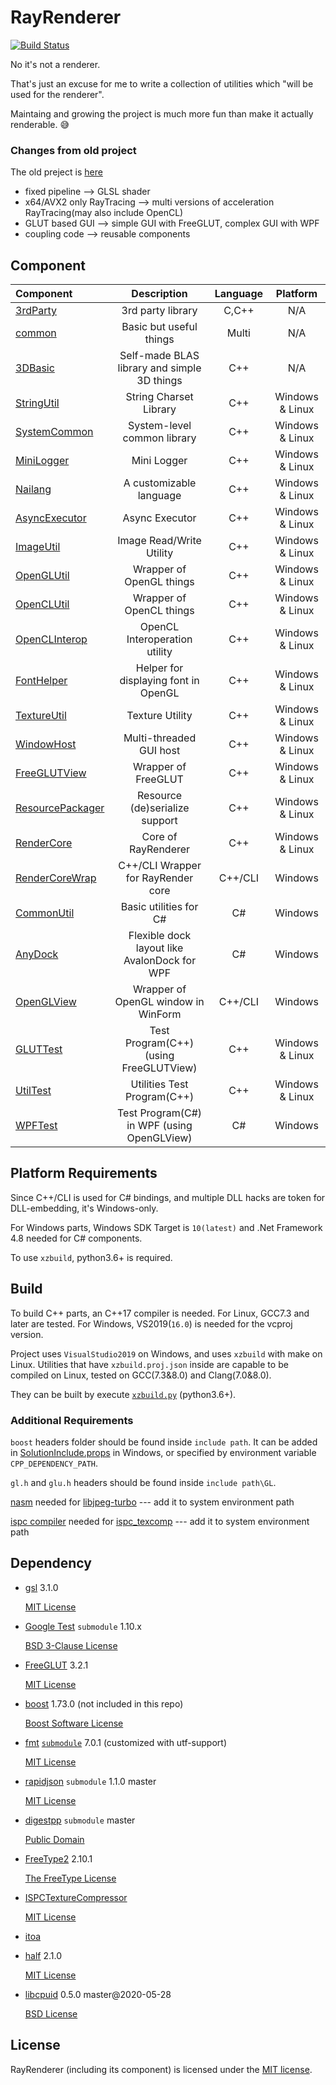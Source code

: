 # RayRenderer

[![Build Status](https://travis-ci.org/XZiar/RayRenderer.svg?branch=master)](https://travis-ci.org/XZiar/RayRenderer)

No it's not a renderer.

That's just an excuse for me to write a collection of utilities which "will be used for the renderer".

Maintaing and growing the project is much more fun than make it actually renderable. :sweat_smile:

### Changes from old project

The old preject is [here](https://github.com/XZiar/RayTrace)

* fixed pipeline --> GLSL shader
* x64/AVX2 only RayTracing --> multi versions of acceleration RayTracing(may also include OpenCL)
* GLUT based GUI --> simple GUI with FreeGLUT, complex GUI with WPF
* coupling code --> reusable components

## Component

| Component | Description | Language | Platform |
|:-------|:-------:|:---:|:-------:|
| [3rdParty](./3rdParty) | 3rd party library | C,C++ | N/A |
| [common](./common) | Basic but useful things | Multi | N/A |
| [3DBasic](./3DBasic) | Self-made BLAS library and simple 3D things | C++ | N/A |
| [StringUtil](./StringUtil) | String Charset Library | C++ | Windows & Linux |
| [SystemCommon](./SystemCommon) | System-level common library | C++ | Windows & Linux |
| [MiniLogger](./MiniLogger) | Mini Logger | C++ | Windows & Linux |
| [Nailang](./Nailang) | A customizable language | C++ | Windows & Linux |
| [AsyncExecutor](./AsyncExecutor) | Async Executor | C++ | Windows & Linux |
| [ImageUtil](./ImageUtil) | Image Read/Write Utility | C++ | Windows & Linux |
| [OpenGLUtil](./OpenGLUtil) | Wrapper of OpenGL things | C++ | Windows & Linux |
| [OpenCLUtil](./OpenCLUtil) | Wrapper of OpenCL things | C++ | Windows & Linux |
| [OpenCLInterop](./OpenCLInterop) | OpenCL Interoperation utility | C++ | Windows & Linux |
| [FontHelper](./FontHelper) | Helper for displaying font in OpenGL | C++ | Windows & Linux |
| [TextureUtil](./TextureUtil) | Texture Utility | C++ | Windows & Linux |
| [WindowHost](./WindowHost) | Multi-threaded GUI host | C++ | Windows & Linux |
| [FreeGLUTView](./FreeGLUTView) | Wrapper of FreeGLUT | C++ | Windows & Linux |
| [ResourcePackager](./ResourcePackager) | Resource (de)serialize support | C++ | Windows & Linux |
| [RenderCore](./RenderCore) | Core of RayRenderer | C++ | Windows & Linux |
| [RenderCoreWrap](./RenderCoreWrap) | C++/CLI Wrapper for RayRender core | C++/CLI | Windows |
| [CommonUtil](./CommonUtil) | Basic utilities for C# | C# | Windows |
| [AnyDock](./AnyDock) | Flexible dock layout like AvalonDock for WPF | C# | Windows |
| [OpenGLView](./OpenGLView) | Wrapper of OpenGL window in WinForm | C++/CLI | Windows |
| [GLUTTest](./GLUTTest) | Test Program(C++) (using FreeGLUTView) | C++ | Windows & Linux |
| [UtilTest](./Tests/UtilTest) | Utilities Test Program(C++) | C++ | Windows & Linux |
| [WPFTest](./WPFTest) | Test Program(C#) in WPF (using OpenGLView) | C#  | Windows |

## Platform Requirements

Since C++/CLI is used for C# bindings, and multiple DLL hacks are token for DLL-embedding, it's Windows-only.

For Windows parts, Windows SDK Target is `10(latest)` and .Net Framework 4.8 needed for C# components.

To use `xzbuild`, python3.6+ is required.

## Build

To build C++ parts, an C++17 compiler is needed. For Linux, GCC7.3 and later are tested. For Windows, VS2019(`16.0`) is needed for the vcproj version.

Project uses `VisualStudio2019` on Windows, and uses `xzbuild` with make on Linux. Utilities that have `xzbuild.proj.json` inside are capable to be compiled on Linux, tested on GCC(7.3&8.0) and Clang(7.0&8.0).

They can be built by execute [`xzbuild.py`](xzbuild.py) (python3.6+).

### Additional Requirements

`boost` headers folder should be found inside `include path`. It can be added in [SolutionInclude.props](./SolutionInclude.props) in Windows, or specified by environment variable `CPP_DEPENDENCY_PATH`.

`gl.h` and `glu.h` headers should be found inside `include path\GL`.

[nasm](https://www.nasm.us/) needed for [libjpeg-turbo](./3rdParty/libjpeg-turbo) --- add it to system environment path

[ispc compiler](https://ispc.github.io/downloads.html) needed for [ispc_texcomp](./3rdParty/ispc_texcomp) --- add it to system environment path

## Dependency

* [gsl](https://github.com/microsoft/GSL) 3.1.0
  
  [MIT License](./3rdParty/gsl/LICENSE)

* [Google Test](https://github.com/google/googletest) `submodule` 1.10.x

  [BSD 3-Clause License](https://github.com/google/googletest/blob/master/LICENSE)

* [FreeGLUT](http://freeglut.sourceforge.net)  3.2.1

  [MIT License](./3rdParty/freeglut/license.txt)

* [boost](http://www.boost.org/)  1.73.0 (not included in this repo)

  [Boost Software License](./License/boost.txt)

* [fmt](http://fmtlib.net) [`submodule`](https://github.com/XZiar/fmt) 7.0.1 (customized with utf-support)

  [MIT License](https://github.com/XZiar/fmt/blob/master/LICENSE.rst)

* [rapidjson](http://rapidjson.org/) `submodule` 1.1.0 master

  [MIT License](https://github.com/Tencent/rapidjson/blob/master/license.txt)

* [digestpp](https://github.com/kerukuro/digestpp) `submodule` master
  
  [Public Domain](https://github.com/kerukuro/digestpp/blob/master/LICENSE)

* [FreeType2](https://www.freetype.org/) 2.10.1

  [The FreeType License](./3rdParty/freetype2/license.txt)

* [ISPCTextureCompressor](https://github.com/GameTechDev/ISPCTextureCompressor)
  
  [MIT License](./3rdParty/ispc_texcomp/license.txt)

* [itoa](https://github.com/miloyip/itoa-benchmark)

* [half](http://half.sourceforge.net/) 2.1.0
  
  [MIT License](./3rdParty/half/LICENSE.txt)

* [libcpuid](http://libcpuid.sourceforge.net/) 0.5.0 master@2020-05-28

  [BSD License](./3rdParty/cpuid/COPYING)

## License

RayRenderer (including its component) is licensed under the [MIT license](License.txt).
